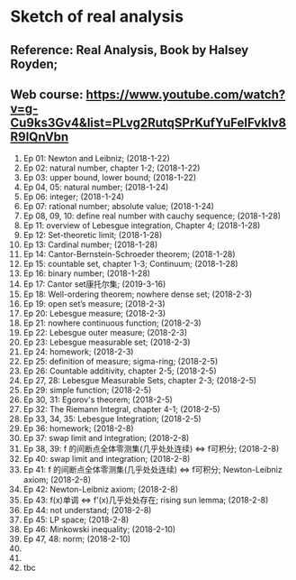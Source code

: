 # Sketch of real analysis
## Reference: Real Analysis, Book by Halsey Royden;
## Web course: https://www.youtube.com/watch?v=g-Cu9ks3Gv4&list=PLvg2RutqSPrKufYuFeIFvkIv8R9lQnVbn	

1.	Ep 01: Newton and Leibniz; (2018-1-22)
2.	Ep 02: natural number, chapter 1-2;  (2018-1-22)
3.	Ep 03: upper bound, lower bound; (2018-1-22)
4.	Ep 04, 05: natural number; (2018-1-24)
5.	Ep 06: integer; (2018-1-24)
6.	Ep 07: rational number; absolute value;  (2018-1-24)
7.	Ep 08, 09, 10: define real number with cauchy sequence; (2018-1-28)
8.	Ep 11: overview of Lebesgue integration, Chapter 4; (2018-1-28)
9.	Ep 12: Set-theoretic limit; (2018-1-28)
10.	Ep 13: Cardinal number; (2018-1-28)
11.	Ep 14: Cantor-Bernstein-Schroeder theorem; (2018-1-28)
12.	Ep 15: countable set, chapter 1-3; Continuum; (2018-1-28)
13.	Ep 16: binary number; (2018-1-28)
14.	Ep 17: Cantor set康托尔集; (2019-3-16)
15.	Ep 18: Well-ordering theorem; nowhere dense set; (2018-2-3)
16.	Ep 19: open set’s measure; (2018-2-3)
17.	Ep 20: Lebesgue measure; (2018-2-3)
18.	Ep 21: nowhere continuous function; (2018-2-3)
19.	Ep 22: Lebesgue outer measure; (2018-2-3)
20.	Ep 23: Lebesgue measurable set; (2018-2-3)
21.	Ep 24: homework; (2018-2-3)
22.	Ep 25: definition of measure; sigma-ring; (2018-2-5)
23.	Ep 26: Countable additivity, chapter 2-5; (2018-2-5)
24.	Ep 27, 28: Lebesgue Measurable Sets, chapter 2-3; (2018-2-5)
25.	Ep 29: simple function; (2018-2-5)
26.	Ep 30, 31: Egorov's theorem; (2018-2-5)
27.	Ep 32: The Riemann Integral, chapter 4-1; (2018-2-5)
28.	Ep 33, 34, 35: Lebesgue Integration; (2018-2-5)
29.	Ep 36: homework; (2018-2-8)
30.	Ep 37: swap limit and integration; (2018-2-8)
31.	Ep 38, 39: f 的间断点全体零测集(几乎处处连续) <=> f可积分; (2018-2-8)
32.	Ep 40: swap limit and integration; (2018-2-8)
33.	Ep 41: f 的间断点全体零测集(几乎处处连续) <=> f可积分; Newton-Leibniz axiom; (2018-2-8)
34.	Ep 42: Newton-Leibniz axiom; (2018-2-8)
35.	Ep 43: f(x)单调 <=> f’(x)几乎处处存在; rising sun lemma; (2018-2-8)
36.	Ep 44: not understand; (2018-2-8)
37.	Ep 45: LP space; (2018-2-8)
38.	Ep 46: Minkowski inequality; (2018-2-10)
39.	Ep 47, 48: norm; (2018-2-10)
40.	
41.	
42.	tbc
